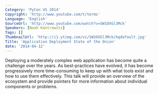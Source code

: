 ```yaml
---
Category: 'PyCon US 2014'
Copyright: 'http://www.youtube.com/t/terms'
Language: 'English'
SourceUrl: 'http://www.youtube.com/watch?v=SW1OXGl3Mck'
Speakers: [Noah Kantrowitz]
Tags: []
ThumbnailUrl: 'http://i1.ytimg.com/vi/SW1OXGl3Mck/hqdefault.jpg'
Title: 'Application Deployment State of the Onion'
date: '2014-04-12'
---
```

Deploying a moderately complex web application has become quite a challenge over the years. As best-practices have evolved, it has become progressively more time-consuming to keep up with what tools exist and how to use them effectively. This talk will provide an overview of the ecosystem and provide pointers for more information about individual components or problems.